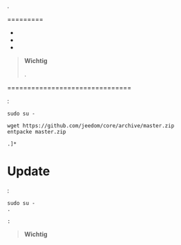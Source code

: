 
.

 
=========

-   

-   

-   

> **Wichtig**
>
> 
> .

 
===============================

 :

    sudo su -
    
    wget https://github.com/jeedom/core/archive/master.zip
    entpacke master.zip
    
    .]* 

Update 
===========

:

    sudo su -
    .
    
    :

> **Wichtig**
>
> 
> 
